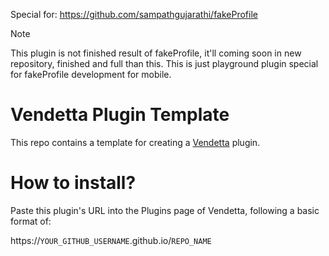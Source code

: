 Special for: https://github.com/sampathgujarathi/fakeProfile

> [!NOTE]
> This plugin is not finished result of fakeProfile, it'll coming soon in new repository, finished and full than this. This is just playground plugin special for fakeProfile development for mobile.

# Vendetta Plugin Template
This repo contains a template for creating a [Vendetta](https://github.com/vendetta-mod/Vendetta) plugin.

# How to install?
Paste this plugin's URL into the Plugins page of Vendetta, following a basic format of:

https://`YOUR_GITHUB_USERNAME`.github.io/`REPO_NAME`
